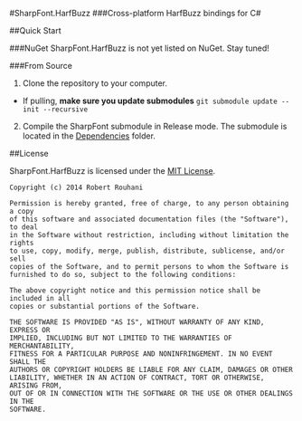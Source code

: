 #SharpFont.HarfBuzz
###Cross-platform HarfBuzz bindings for C&#35;

##Quick Start

###NuGet
SharpFont.HarfBuzz is not yet listed on NuGet. Stay tuned!

###From Source
1. Clone the repository to your computer.
  - If pulling, **make sure you update submodules** `git submodule update --init --recursive`
2. Compile the SharpFont submodule in Release mode. The submodule is located in the [Dependencies](https://github.com/Robmaister/SharpFont.HarfBuzz/tree/master/Dependencies) folder.

##License

SharpFont.HarfBuzz is licensed under the [MIT License](https://github.com/Robmaister/SharpFont.HarfBuzz/blob/master/LICENSE).

```
Copyright (c) 2014 Robert Rouhani

Permission is hereby granted, free of charge, to any person obtaining a copy
of this software and associated documentation files (the "Software"), to deal
in the Software without restriction, including without limitation the rights
to use, copy, modify, merge, publish, distribute, sublicense, and/or sell
copies of the Software, and to permit persons to whom the Software is
furnished to do so, subject to the following conditions:

The above copyright notice and this permission notice shall be included in all
copies or substantial portions of the Software.

THE SOFTWARE IS PROVIDED "AS IS", WITHOUT WARRANTY OF ANY KIND, EXPRESS OR
IMPLIED, INCLUDING BUT NOT LIMITED TO THE WARRANTIES OF MERCHANTABILITY,
FITNESS FOR A PARTICULAR PURPOSE AND NONINFRINGEMENT. IN NO EVENT SHALL THE
AUTHORS OR COPYRIGHT HOLDERS BE LIABLE FOR ANY CLAIM, DAMAGES OR OTHER
LIABILITY, WHETHER IN AN ACTION OF CONTRACT, TORT OR OTHERWISE, ARISING FROM,
OUT OF OR IN CONNECTION WITH THE SOFTWARE OR THE USE OR OTHER DEALINGS IN THE
SOFTWARE.
```
